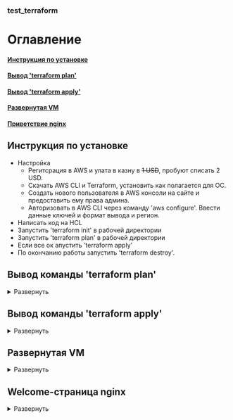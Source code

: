 ### test_terraform
# Оглавление
#### [Инструкция по установке](#instruction)
#### [Вывод 'terraform plan'](#plan)
#### [Вывод 'terraform apply'](#apply)
#### [Развернутая VM](#screen_VM)
#### [Приветствие nginx](#screen_nginx)

<a name = "instruction"></a>
## Инструкция по установке
* Настройка
    * Регитсрация в AWS и улата в казну в ~~1 USD~~, пробуют списать 2 USD.
    * Скачать AWS CLI  и Terraform, установить как полагается для ОС.
    * Создать нового пользователя в AWS консоли на сайте и предоставить ему права админа.
    * Авторизовать в AWS CLI через команду 'aws configure'. Ввести данные ключей и формат вывода и регион.
* Написать код на HCL
* Запустить 'terraform init' в рабочей директории
* Запустить 'terraform plan' в рабочей директории 
* Если все ок апустить 'terraform apply'
* По окончанию работы запустить 'terraform destroy'.

<a name = "plan"></a>
## Вывод команды 'terraform plan'
<details>
  <summary> Развернуть </summary>
    '''

	tls_private_key.pk: Refreshing state... [id=b91de410ed2097e4b57ce7bae30f9e07b3c3b613]
	aws_key_pair.kp: Refreshing state... [id=myKey_2]
	aws_security_group.webserver: Refreshing state... [id=sg-0748dfe99f769f3e1]
	aws_instance.first_vm: Refreshing state... [id=i-08f69c763348f694a]

	Note: Objects have changed outside of Terraform

	Terraform detected the following changes made outside of Terraform since the last "terraform apply":

	  # aws_security_group.webserver has been changed
	  ~ resource "aws_security_group" "webserver" {
			id                     = "sg-0748dfe99f769f3e1"
			name                   = "WebServer Security Group"
		  + tags                   = {}
			# (8 unchanged attributes hidden)
		}

	Unless you have made equivalent changes to your configuration, or ignored the relevant attributes using ignore_changes,
	the following plan may include actions to undo or respond to these changes.

	───────────────────────────────────────────────────────────────────────────────────────────────────────────────────────

	Terraform used the selected providers to generate the following execution plan. Resource actions are indicated with the
	following symbols:
	-/+ destroy and then create replacement

	Terraform will perform the following actions:

	  # aws_instance.first_vm must be replaced
	-/+ resource "aws_instance" "first_vm" {
		  ~ arn                                  = "arn:aws:ec2:eu-west-3:460328319400:instance/i-08f69c763348f694a" -> (known after apply)
		  ~ associate_public_ip_address          = true -> (known after apply)
		  ~ availability_zone                    = "eu-west-3b" -> (known after apply)
		  ~ cpu_core_count                       = 1 -> (known after apply)
		  ~ cpu_threads_per_core                 = 1 -> (known after apply)
		  ~ disable_api_termination              = false -> (known after apply)
		  ~ ebs_optimized                        = false -> (known after apply)
		  - hibernation                          = false -> null
		  + host_id                              = (known after apply)
		  ~ id                                   = "i-08f69c763348f694a" -> (known after apply)
		  ~ instance_initiated_shutdown_behavior = "stop" -> (known after apply)
		  ~ instance_state                       = "running" -> (known after apply)
		  ~ ipv6_address_count                   = 0 -> (known after apply)
		  ~ ipv6_addresses                       = [] -> (known after apply)
		  ~ monitoring                           = false -> (known after apply)
		  + outpost_arn                          = (known after apply)
		  + password_data                        = (known after apply)
		  + placement_group                      = (known after apply)
		  + placement_partition_number           = (known after apply)
		  ~ primary_network_interface_id         = "eni-0bd14d1d7f12c558a" -> (known after apply)
		  ~ private_dns                          = "ip-172-31-22-38.eu-west-3.compute.internal" -> (known after apply)
		  ~ private_ip                           = "172.31.22.38" -> (known after apply)
		  ~ public_dns                           = "ec2-13-37-231-184.eu-west-3.compute.amazonaws.com" -> (known after apply)
		  ~ public_ip                            = "13.37.231.184" -> (known after apply)
		  ~ secondary_private_ips                = [] -> (known after apply)
		  ~ security_groups                      = [
			  - "default",
			] -> (known after apply)
		  ~ subnet_id                            = "subnet-0de2357cff36bd408" -> (known after apply)
			tags                                 = {
				"Name" = "HelloWorld"
			}
		  ~ tenancy                              = "default" -> (known after apply)
		  ~ user_data                            = "418bfe5a7850f6011cef82a35bf79ad7f0e6d24b" -> "3c014c8a617b48220b93ec9e5de10ca7ff2a82f6" # forces replacement
		  + user_data_base64                     = (known after apply)
		  ~ vpc_security_group_ids               = [
			  + "sg-0748dfe99f769f3e1",
			  - "sg-0b0ec784309b0d1ed",
			]
			# (6 unchanged attributes hidden)

		  ~ capacity_reservation_specification {
			  ~ capacity_reservation_preference = "open" -> (known after apply)

			  + capacity_reservation_target {
				  + capacity_reservation_id = (known after apply)
				}
			}

		  - credit_specification {
			  - cpu_credits = "standard" -> null
			}

		  + ebs_block_device {
			  + delete_on_termination = (known after apply)
			  + device_name           = (known after apply)
			  + encrypted             = (known after apply)
			  + iops                  = (known after apply)
			  + kms_key_id            = (known after apply)
			  + snapshot_id           = (known after apply)
			  + tags                  = (known after apply)
			  + throughput            = (known after apply)
			  + volume_id             = (known after apply)
			  + volume_size           = (known after apply)
			  + volume_type           = (known after apply)
			}

		  ~ enclave_options {
			  ~ enabled = false -> (known after apply)
			}

		  + ephemeral_block_device {
			  + device_name  = (known after apply)
			  + no_device    = (known after apply)
			  + virtual_name = (known after apply)
			}

		  ~ metadata_options {
			  ~ http_endpoint               = "enabled" -> (known after apply)
			  ~ http_put_response_hop_limit = 1 -> (known after apply)
			  ~ http_tokens                 = "optional" -> (known after apply)
			}

		  + network_interface {
			  + delete_on_termination = (known after apply)
			  + device_index          = (known after apply)
			  + network_interface_id  = (known after apply)
			}

		  ~ root_block_device {
			  ~ delete_on_termination = true -> (known after apply)
			  ~ device_name           = "/dev/sda1" -> (known after apply)
			  ~ encrypted             = false -> (known after apply)
			  ~ iops                  = 100 -> (known after apply)
			  + kms_key_id            = (known after apply)
			  ~ tags                  = {} -> (known after apply)
			  ~ throughput            = 0 -> (known after apply)
			  ~ volume_id             = "vol-0f230af356d07cfc8" -> (known after apply)
			  ~ volume_size           = 8 -> (known after apply)
			  ~ volume_type           = "gp2" -> (known after apply)
			}
		}

	Plan: 1 to add, 0 to change, 1 to destroy.

	───────────────────────────────────────────────────────────────────────────────────────────────────────────────────────

	Note: You didn't use the -out option to save this plan, so Terraform can't guarantee to take exactly these actions if
	you run "terraform apply" now.
    '''
  </details>
  
<a name = "apply"></a>
## Вывод команды 'terraform apply'
<details>
   <summary> Развернуть </summary>
   '''
      
	tls_private_key.pk: Refreshing state... [id=b91de410ed2097e4b57ce7bae30f9e07b3c3b613]
	aws_key_pair.kp: Refreshing state... [id=myKey_2]
	aws_security_group.webserver: Refreshing state... [id=sg-0748dfe99f769f3e1]
	aws_instance.first_vm: Refreshing state... [id=i-08f69c763348f694a]

	Note: Objects have changed outside of Terraform

	Terraform detected the following changes made outside of Terraform since the last "terraform apply":

	  # aws_security_group.webserver has been changed
	  ~ resource "aws_security_group" "webserver" {
			id                     = "sg-0748dfe99f769f3e1"
			name                   = "WebServer Security Group"
		  + tags                   = {}
			# (8 unchanged attributes hidden)
		}

	Unless you have made equivalent changes to your configuration, or ignored the relevant attributes using ignore_changes,
	the following plan may include actions to undo or respond to these changes.

	───────────────────────────────────────────────────────────────────────────────────────────────────────────────────────

	Terraform used the selected providers to generate the following execution plan. Resource actions are indicated with the
	following symbols:
	-/+ destroy and then create replacement

	Terraform will perform the following actions:

	  # aws_instance.first_vm must be replaced
	-/+ resource "aws_instance" "first_vm" {
		  ~ arn                                  = "arn:aws:ec2:eu-west-3:460328319400:instance/i-08f69c763348f694a" -> (known after apply)
		  ~ associate_public_ip_address          = true -> (known after apply)
		  ~ availability_zone                    = "eu-west-3b" -> (known after apply)
		  ~ cpu_core_count                       = 1 -> (known after apply)
		  ~ cpu_threads_per_core                 = 1 -> (known after apply)
		  ~ disable_api_termination              = false -> (known after apply)
		  ~ ebs_optimized                        = false -> (known after apply)
		  - hibernation                          = false -> null
		  + host_id                              = (known after apply)
		  ~ id                                   = "i-08f69c763348f694a" -> (known after apply)
		  ~ instance_initiated_shutdown_behavior = "stop" -> (known after apply)
		  ~ instance_state                       = "running" -> (known after apply)
		  ~ ipv6_address_count                   = 0 -> (known after apply)
		  ~ ipv6_addresses                       = [] -> (known after apply)
		  ~ monitoring                           = false -> (known after apply)
		  + outpost_arn                          = (known after apply)
		  + password_data                        = (known after apply)
		  + placement_group                      = (known after apply)
		  + placement_partition_number           = (known after apply)
		  ~ primary_network_interface_id         = "eni-0bd14d1d7f12c558a" -> (known after apply)
		  ~ private_dns                          = "ip-172-31-22-38.eu-west-3.compute.internal" -> (known after apply)
		  ~ private_ip                           = "172.31.22.38" -> (known after apply)
		  ~ public_dns                           = "ec2-13-37-231-184.eu-west-3.compute.amazonaws.com" -> (known after apply)
		  ~ public_ip                            = "13.37.231.184" -> (known after apply)
		  ~ secondary_private_ips                = [] -> (known after apply)
		  ~ security_groups                      = [
			  - "default",
			] -> (known after apply)
		  ~ subnet_id                            = "subnet-0de2357cff36bd408" -> (known after apply)
			tags                                 = {
				"Name" = "HelloWorld"
			}
		  ~ tenancy                              = "default" -> (known after apply)
		  ~ user_data                            = "418bfe5a7850f6011cef82a35bf79ad7f0e6d24b" -> "3c014c8a617b48220b93ec9e5de10ca7ff2a82f6" # forces replacement
		  + user_data_base64                     = (known after apply)
		  ~ vpc_security_group_ids               = [
			  + "sg-0748dfe99f769f3e1",
			  - "sg-0b0ec784309b0d1ed",
			]
			# (6 unchanged attributes hidden)

		  ~ capacity_reservation_specification {
			  ~ capacity_reservation_preference = "open" -> (known after apply)

			  + capacity_reservation_target {
				  + capacity_reservation_id = (known after apply)
				}
			}

		  - credit_specification {
			  - cpu_credits = "standard" -> null
			}

		  + ebs_block_device {
			  + delete_on_termination = (known after apply)
			  + device_name           = (known after apply)
			  + encrypted             = (known after apply)
			  + iops                  = (known after apply)
			  + kms_key_id            = (known after apply)
			  + snapshot_id           = (known after apply)
			  + tags                  = (known after apply)
			  + throughput            = (known after apply)
			  + volume_id             = (known after apply)
			  + volume_size           = (known after apply)
			  + volume_type           = (known after apply)
			}

		  ~ enclave_options {
			  ~ enabled = false -> (known after apply)
			}

		  + ephemeral_block_device {
			  + device_name  = (known after apply)
			  + no_device    = (known after apply)
			  + virtual_name = (known after apply)
			}

		  ~ metadata_options {
			  ~ http_endpoint               = "enabled" -> (known after apply)
			  ~ http_put_response_hop_limit = 1 -> (known after apply)
			  ~ http_tokens                 = "optional" -> (known after apply)
			}

		  + network_interface {
			  + delete_on_termination = (known after apply)
			  + device_index          = (known after apply)
			  + network_interface_id  = (known after apply)
			}

		  ~ root_block_device {
			  ~ delete_on_termination = true -> (known after apply)
			  ~ device_name           = "/dev/sda1" -> (known after apply)
			  ~ encrypted             = false -> (known after apply)
			  ~ iops                  = 100 -> (known after apply)
			  + kms_key_id            = (known after apply)
			  ~ tags                  = {} -> (known after apply)
			  ~ throughput            = 0 -> (known after apply)
			  ~ volume_id             = "vol-0f230af356d07cfc8" -> (known after apply)
			  ~ volume_size           = 8 -> (known after apply)
			  ~ volume_type           = "gp2" -> (known after apply)
			}
		}

	Plan: 1 to add, 0 to change, 1 to destroy.

	Do you want to perform these actions?
	  Terraform will perform the actions described above.
	  Only 'yes' will be accepted to approve.

	  Enter a value: yes

	aws_instance.first_vm: Destroying... [id=i-08f69c763348f694a]
	aws_instance.first_vm: Still destroying... [id=i-08f69c763348f694a, 10s elapsed]
	aws_instance.first_vm: Still destroying... [id=i-08f69c763348f694a, 20s elapsed]
	aws_instance.first_vm: Still destroying... [id=i-08f69c763348f694a, 30s elapsed]
	aws_instance.first_vm: Still destroying... [id=i-08f69c763348f694a, 40s elapsed]
	aws_instance.first_vm: Still destroying... [id=i-08f69c763348f694a, 50s elapsed]
	aws_instance.first_vm: Still destroying... [id=i-08f69c763348f694a, 1m0s elapsed]
	aws_instance.first_vm: Still destroying... [id=i-08f69c763348f694a, 1m10s elapsed]
	aws_instance.first_vm: Still destroying... [id=i-08f69c763348f694a, 1m20s elapsed]
	aws_instance.first_vm: Still destroying... [id=i-08f69c763348f694a, 1m30s elapsed]
	aws_instance.first_vm: Still destroying... [id=i-08f69c763348f694a, 1m40s elapsed]
	aws_instance.first_vm: Still destroying... [id=i-08f69c763348f694a, 1m50s elapsed]
	aws_instance.first_vm: Still destroying... [id=i-08f69c763348f694a, 2m0s elapsed]
	aws_instance.first_vm: Still destroying... [id=i-08f69c763348f694a, 2m10s elapsed]
	aws_instance.first_vm: Still destroying... [id=i-08f69c763348f694a, 2m20s elapsed]
	aws_instance.first_vm: Destruction complete after 2m24s
	aws_instance.first_vm: Creating...
	aws_instance.first_vm: Still creating... [10s elapsed]
	aws_instance.first_vm: Still creating... [20s elapsed]
	aws_instance.first_vm: Creation complete after 24s [id=i-0d44f06f04747ed98]

	Apply complete! Resources: 1 added, 0 changed, 1 destroyed.
   '''
</details>

<a name = "screen_VM"></a>
## Развернутая VM
<details>
   <summary> Развернуть </summary>
   ![](https://github.com/IlaySalem/DevOpsPractice/blob/main/resources/img/instances.png)
</details>

<a name = "screen_nginx"></a>
## Welcome-страница nginx
<details>
   <summary> Развернуть </summary>
   ![]](https://github.com/IlaySalem/DevOpsPractice/blob/main/resources/img/nginx.png)
</details>
   
